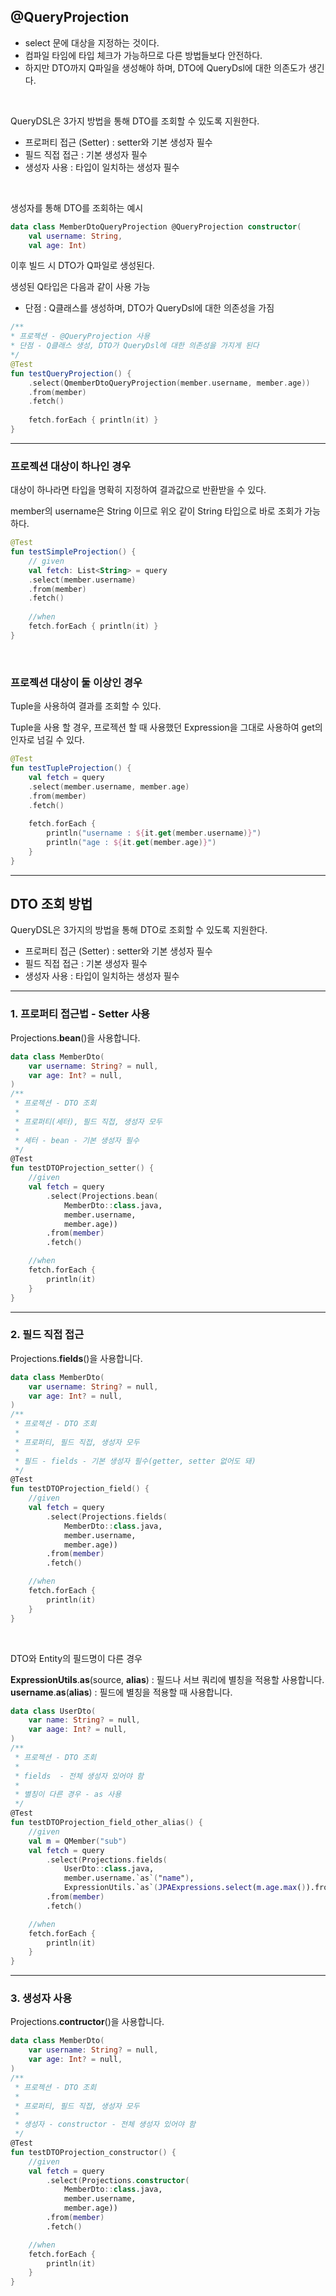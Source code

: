 ## @QueryProjection

- select 문에 대상을 지정하는 것이다.
- 컴파일 타임에 타입 체크가 가능하므로 다른 방법들보다 안전하다. 
- 하지만 DTO까지 Q파일을 생성해야 하며, DTO에 QueryDsl에 대한 의존도가 생긴다.

<br>

QueryDSL은 3가지 방법을 통해 DTO를 조회할 수 있도록 지원한다.

- 프로퍼티 접근 (Setter) : setter와 기본 생성자 필수
- 필드 직접 접근 : 기본 생성자 필수
- 생성자 사용 : 타입이 일치하는 생성자 필수

<br>

생성자를 통해 DTO를 조회하는 예시

```kotlin
data class MemberDtoQueryProjection @QueryProjection constructor(
	val username: String,
	val age: Int)
```

이후 빌드 시 DTO가 Q파일로 생성된다.

생성된 Q타입은 다음과 같이 사용 가능

- 단점 : Q클래스를 생성하며, DTO가 QueryDsl에 대한 의존성을 가짐

```kotlin
/**
* 프로젝션 - @QueryProjection 사용
* 단점 - Q클래스 생성, DTO가 QueryDsl에 대한 의존성을 가지게 된다
*/
@Test
fun testQueryProjection() {
    .select(QmemberDtoQueryProjection(member.username, member.age))
    .from(member)
    .fetch()
    
    fetch.forEach { println(it) }
}
```

---

### 프로젝션 대상이 하나인 경우

대상이 하나라면 타입을 명확히 지정하여 결과값으로 반환받을 수 있다.

member의 username은 String 이므로 위오 같이 String 타입으로 바로 조회가 가능하다. 

```kotlin
@Test
fun testSimpleProjection() {
    // given
    val fetch: List<String> = query
    .select(member.username)
    .from(member)
    .fetch()
    
    //when
    fetch.forEach { println(it) }
}
```

<br>

### 프로젝션 대상이 둘 이상인 경우

Tuple을 사용하여 결과를 조회할 수 있다.

Tuple을 사용 할 경우, 프로젝션 할 때 사용했던 Expression을 그대로 사용하여 get의 인자로 넘길 수 있다.

```kotlin
@Test
fun testTupleProjection() {
    val fetch = query
    .select(member.username, member.age)
    .from(member)
    .fetch()
    
    fetch.forEach {
        println("username : ${it.get(member.username)}")
        println("age : ${it.get(member.age)}")
    }
}
```

---

## DTO 조회 방법

QueryDSL은 3가지의 방법을 통해 DTO로 조회할 수 있도록 지원한다.

- 프로퍼티 접근 (Setter) : setter와 기본 생성자 필수
- 필드 직접 접근 : 기본 생성자 필수
- 생성자 사용 : 타입이 일치하는 생성자 필수

---

### 1.  프로퍼티 접근법 - Setter 사용

Projections.**bean**()을 사용합니다.

```kotlin
data class MemberDto(
    var username: String? = null,
    var age: Int? = null,
) 
/**
 * 프로젝션 - DTO 조회
 *
 * 프로퍼티(세터), 필드 직접, 생성자 모두
 *
 * 세터 - bean - 기본 생성자 필수
 */
@Test
fun testDTOProjection_setter() {
    //given
    val fetch = query
        .select(Projections.bean(
            MemberDto::class.java,
            member.username,
            member.age))
        .from(member)
        .fetch()

    //when
    fetch.forEach {
        println(it)
    }
}
```

---

### 2. 필드 직접 접근

Projections.**fields**()을 사용합니다.

```kotlin
data class MemberDto(
    var username: String? = null,
    var age: Int? = null,
) 
/**
 * 프로젝션 - DTO 조회
 *
 * 프로퍼티, 필드 직접, 생성자 모두
 *
 * 필드 - fields - 기본 생성자 필수(getter, setter 없어도 돼)
 */
@Test
fun testDTOProjection_field() {
    //given
    val fetch = query
        .select(Projections.fields(
            MemberDto::class.java,
            member.username,
            member.age))
        .from(member)
        .fetch()

    //when
    fetch.forEach {
        println(it)
    }
}
```

<br>

DTO와 Entity의 필드명이 다른 경우

**ExpressionUtils**.**as**(source, **alias**) : 필드나 서브 쿼리에 별칭을 적용할 사용합니다.
**username**.**as**(**alias**) : 필드에 별칭을 적용할 때 사용합니다.

```kotlin
data class UserDto(
	var name: String? = null,
	var aage: Int? = null,
) 
/**
 * 프로젝션 - DTO 조회
 *
 * fields  - 전체 생성자 있어야 함
 *
 * 별칭이 다른 경우 - as 사용
 */
@Test
fun testDTOProjection_field_other_alias() {
    //given
    val m = QMember("sub")
    val fetch = query
        .select(Projections.fields(
            UserDto::class.java,
            member.username.`as`("name"),
            ExpressionUtils.`as`(JPAExpressions.select(m.age.max()).from(m), "aage")))
        .from(member)
        .fetch()

    //when
    fetch.forEach {
        println(it)
    }
}
```

---

### 3. 생성자 사용

Projections.**contructor**()을 사용합니다.

```kotlin
data class MemberDto(
    var username: String? = null,
    var age: Int? = null,
) 
/**
 * 프로젝션 - DTO 조회
 *
 * 프로퍼티, 필드 직접, 생성자 모두
 *
 * 생성자 - constructor - 전체 생성자 있어야 함
 */
@Test
fun testDTOProjection_constructor() {
    //given
    val fetch = query
        .select(Projections.constructor(
            MemberDto::class.java,
            member.username,
            member.age))
        .from(member)
        .fetch()

    //when
    fetch.forEach {
        println(it)
    }
}
```

